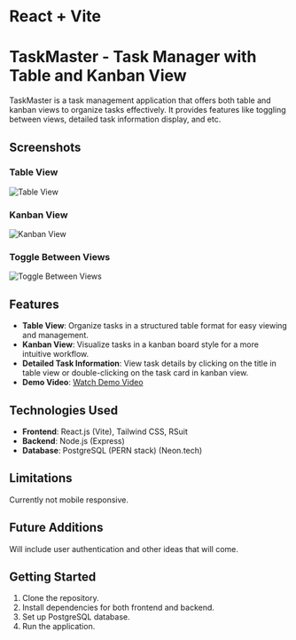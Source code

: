 # React + Vite

# TaskMaster - Task Manager with Table and Kanban View

TaskMaster is a task management application that offers both table and kanban views to organize tasks effectively. It provides features like toggling between views, detailed task information display, and etc.

## Screenshots

### Table View
![Table View](https://i.postimg.cc/Gm17MDZN/Tableview.png)

### Kanban View
![Kanban View](https://i.postimg.cc/NMVbR26d/Kanban-View.png)

### Toggle Between Views
![Toggle Between Views](https://i.postimg.cc/3JGfC1bm/change-view.png)

## Features

- **Table View**: Organize tasks in a structured table format for easy viewing and management.
- **Kanban View**: Visualize tasks in a kanban board style for a more intuitive workflow.
- **Detailed Task Information**: View task details by clicking on the title in table view or double-clicking on the task card in kanban view.
- **Demo Video**: [Watch Demo Video](https://youtu.be/oOtmUs5i0OI)

## Technologies Used

- **Frontend**: React.js (Vite), Tailwind CSS, RSuit
- **Backend**: Node.js (Express)
- **Database**: PostgreSQL (PERN stack) (Neon.tech)

## Limitations

Currently not mobile responsive.

## Future Additions

Will include user authentication and other ideas that will come.

## Getting Started

1. Clone the repository.
2. Install dependencies for both frontend and backend.
3. Set up PostgreSQL database.
4. Run the application.
